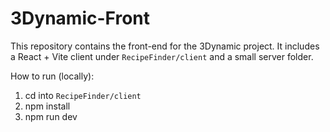 # 3Dynamic-Front

This repository contains the front-end for the 3Dynamic project. It includes a React + Vite client under `RecipeFinder/client` and a small server folder.

How to run (locally):

1. cd into `RecipeFinder/client`
2. npm install
3. npm run dev
